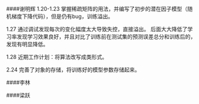 ####谢明辉
1.20-1.23
掌握稀疏矩阵的用法，并编写了初步的潜在因子模型（随机梯度下降代码），但是仍有bug，训练溢出。

1.27 
通过调试发现每次的变化幅度太大导致失控，直接溢出。
后面大大降低了学习率发现学习效果良好，并且对比了训练前在测试集的预测误差总分和训练后的，发现有明显降低。

1.28
近期工作计划：将算法改写成类形式。

2.24
完善了对象的存储，将训练好的模型参数存储起来。

####李林

####梁跃
